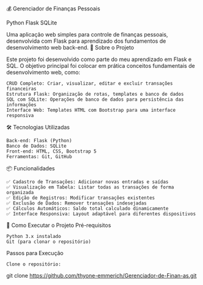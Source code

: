 💰 Gerenciador de Finanças Pessoais

Python Flask SQLite

Uma aplicação web simples para controle de finanças pessoais, desenvolvida com Flask para aprendizado dos fundamentos de desenvolvimento web back-end.
🚀 Sobre o Projeto

Este projeto foi desenvolvido como parte do meu aprendizado em Flask e SQL. O objetivo principal foi colocar em prática conceitos fundamentais de desenvolvimento web, como:

    CRUD Completo: Criar, visualizar, editar e excluir transações financeiras
    Estrutura Flask: Organização de rotas, templates e banco de dados
    SQL com SQLite: Operações de banco de dados para persistência das informações
    Interface Web: Templates HTML com Bootstrap para uma interface responsiva

🛠️ Tecnologias Utilizadas

    Back-end: Flask (Python)
    Banco de Dados: SQLite
    Front-end: HTML, CSS, Bootstrap 5
    Ferramentas: Git, GitHub

📦 Funcionalidades

    ✅ Cadastro de Transações: Adicionar novas entradas e saídas
    ✅ Visualização em Tabela: Listar todas as transações de forma organizada
    ✅ Edição de Registros: Modificar transações existentes
    ✅ Exclusão de Dados: Remover transações indesejadas
    ✅ Cálculos Automáticos: Saldo total calculado dinamicamente
    ✅ Interface Responsiva: Layout adaptável para diferentes dispositivos

🎯 Como Executar o Projeto
Pré-requisitos

    Python 3.x instalado
    Git (para clonar o repositório)

Passos para Execução

    Clone o repositório:

git clone https://github.com/thyone-emmerich/Gerenciador-de-Finan-as.git

